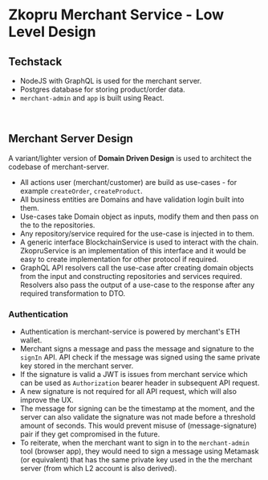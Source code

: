# Zkopru Merchant Service - Low Level Design

## Techstack

- NodeJS with GraphQL is used for the merchant server.
- Postgres database for storing product/order data.
- `merchant-admin` and `app` is built using React.

<br />

## Merchant Server Design

A variant/lighter version of **Domain Driven Design** is used to architect the codebase of merchant-server.
  - All actions user (merchant/customer) are build as use-cases - for example `createOrder`, `createProduct`.
  - All business entities are Domains and have validation login built into them.
  - Use-cases take Domain object as inputs, modify them and then pass on the to the repositories.
  - Any repository/service required for the use-case is injected in to them.
  - A generic interface BlockchainService is used to interact with the chain. ZkopruService is an implementation of this interface and it would be easy to create implementation for other protocol if required.
  - GraphQL API resolvers call the use-case after creating domain objects from the input and constructing repositories and services required. Resolvers also pass the output of a use-case to the response after any required transformation to DTO.

### Authentication
  - Authentication is merchant-service is powered by merchant's ETH wallet.
  - Merchant signs a message and pass the message and signature to the `signIn` API. API check if the message was signed using the same private key stored in the merchant server.
  - If the signature is valid a JWT is issues from merchant service which can be used as `Authorization` bearer header in subsequent API request.
  - A new signature is not required for all API request, which will also improve the UX.
  - The message for signing can be the timestamp at the moment, and the server can also validate the signature was not made before a threshold amount of seconds. This would prevent misuse of (message-signature) pair if they get compromised in the future.
  - To reiterate, when the merchant want to sign in to the `merchant-admin` tool (browser app), they would need to sign a message using Metamask (or equivalent) that has the same private key used in the the merchant server (from which L2 account is also derived).
